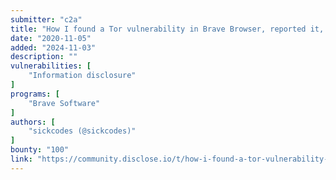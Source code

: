 ```yaml
---
submitter: "c2a"
title: "How I found a Tor vulnerability in Brave Browser, reported it, watched it get patched, got a CVE (CVE-2020-8276) and a small bounty, all in one working day"
date: "2020-11-05"
added: "2024-11-03"
description: ""
vulnerabilities: [
    "Information disclosure"
]
programs: [
    "Brave Software"
]
authors: [
    "sickcodes (@sickcodes)"
]
bounty: "100"
link: "https://community.disclose.io/t/how-i-found-a-tor-vulnerability-in-brave-browser-reported-it-watched-it-get-patched-got-a-cve-cve-2020-8276-and-a-small-bounty-all-in-one-working-day/65"
---
```




